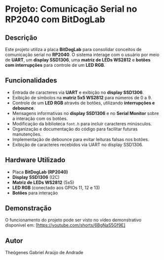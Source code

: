 # Projeto: Comunicação Serial no RP2040 com BitDogLab

## Descrição
Este projeto utiliza a placa **BitDogLab** para consolidar conceitos de comunicação serial no **RP2040**. O sistema interage com o usuário por meio de **UART**, um **display SSD1306**, uma **matriz de LEDs WS2812** e **botões com interrupções** para controle de um **LED RGB**.

## Funcionalidades
- Entrada de caracteres via **UART** e exibição no **display SSD1306**.
- Exibição de símbolos na **matriz 5x5 WS2812** para números de 0 a 9.
- Controle de um **LED RGB** através de botões, utilizando **interrupções e debounce**.
- Mensagens informativas no **display SSD1306** e no **Serial Monitor** sobre a interação com os botões.
- Modificação da biblioteca `font.h` para incluir caracteres minúsculos.
- Organização e documentação do código para facilitar futuras manutenções.
- Implementação de debounce para evitar leituras falsas nos botões.
- Exibição de caracteres recebidos via UART no display SSD1306.

## Hardware Utilizado
- Placa **BitDogLab (RP2040)**
- **Display SSD1306** (I2C)
- **Matriz de LEDs WS2812** (5x5)
- **LED RGB** (conectado aos GPIOs 11, 12 e 13)
- **Botões** para interação

## Demonstração
O funcionamento do projeto pode ser visto no vídeo demonstrativo disponível em:
[https://youtube.com/shorts/6BgNaS5Gf9E]

## Autor
Theógenes Gabriel Araújo de Andrade
